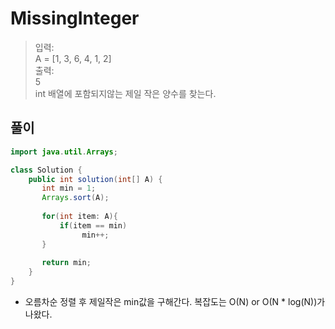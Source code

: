 # MissingInteger
> 입력:    
A = [1, 3, 6, 4, 1, 2]     
출력:      
5      	
int 배열에 포함되지않는 제일 작은 양수를 찾는다.   		
			
			
## 풀이
```java
import java.util.Arrays;

class Solution {
    public int solution(int[] A) {
       int min = 1;
       Arrays.sort(A);
       
       for(int item: A){
           if(item == min)
                min++;
       }
       
       return min;
    }
}
```			
* 오름차순 정렬 후 제일작은 min값을 구해간다. 복잡도는 O(N) or O(N * log(N))가 나왔다.
